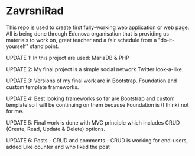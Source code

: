 # ZavrsniRad
 
This repo is used to create first fully-working web application or web page.
All is being done through Edunova organisation that is providing us materials to work on, great teacher and a fair schedule from a "do-it-yourself" stand point.

UPDATE 1: In this project are used: MariaDB & PHP

UPDATE 2: My final project is a simple social network Twitter look-a-like.

UPDATE 3: Versions of my final work are in Bootstrap. Foundation and custom template frameworks.

UPDATE 4: Best looking frameworks so far are Bootstrap and custom template so I will be continuing on them because Foundation is (I think) not for me.

UPDATE 5: Final work is done with MVC principle which includes CRUD (Create, Read, Update & Delete) options.

UPDATE 6: Posts - CRUD and comments - CRUD is working for end-users, added Like counter and who liked the post